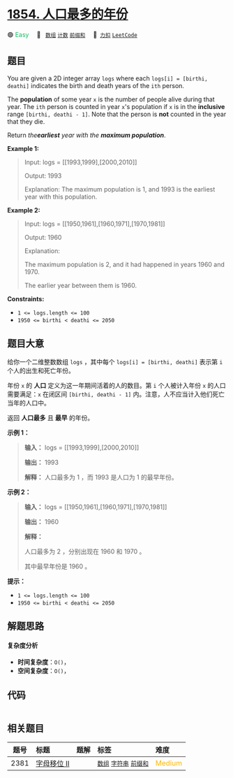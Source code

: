 # [1854. 人口最多的年份](https://2xiao.github.io/leetcode-js/problem/1854.html)

🟢 <font color=#15bd66>Easy</font>&emsp; 🔖&ensp; [`数组`](/tag/array.md) [`计数`](/tag/counting.md) [`前缀和`](/tag/prefix-sum.md)&emsp; 🔗&ensp;[`力扣`](https://leetcode.cn/problems/maximum-population-year) [`LeetCode`](https://leetcode.com/problems/maximum-population-year)

## 题目

You are given a 2D integer array `logs` where each `logs[i] = [birthi,
deathi]` indicates the birth and death years of the `ith` person.

The **population** of some year `x` is the number of people alive during that
year. The `ith` person is counted in year `x`'s population if `x` is in the
**inclusive** range `[birthi, deathi - 1]`. Note that the person is **not**
counted in the year that they die.

Return _the**earliest** year with the **maximum population**_.



**Example 1:**

> Input: logs = [[1993,1999],[2000,2010]]
> 
> Output: 1993
> 
> Explanation: The maximum population is 1, and 1993 is the earliest year with this population.

**Example 2:**

> Input: logs = [[1950,1961],[1960,1971],[1970,1981]]
> 
> Output: 1960
> 
> Explanation: 
> 
> The maximum population is 2, and it had happened in years 1960 and 1970.
> 
> The earlier year between them is 1960.



**Constraints:**

  * `1 <= logs.length <= 100`
  * `1950 <= birthi < deathi <= 2050`


## 题目大意

给你一个二维整数数组 `logs` ，其中每个 `logs[i] = [birthi, deathi]` 表示第 `i` 个人的出生和死亡年份。

年份 `x` 的 **人口** 定义为这一年期间活着的人的数目。第 `i` 个人被计入年份 `x` 的人口需要满足：`x` 在闭区间 `[birthi,
deathi - 1]` 内。注意，人不应当计入他们死亡当年的人口中。

返回 **人口最多** 且 **最早** 的年份。

**示例 1：**

> 
> 
> 
> 
> 
> **输入：** logs = [[1993,1999],[2000,2010]]
> 
> **输出：** 1993
> 
> **解释：** 人口最多为 1 ，而 1993 是人口为 1 的最早年份。
> 
> 

**示例 2：**

> 
> 
> 
> 
> 
> **输入：** logs = [[1950,1961],[1960,1971],[1970,1981]]
> 
> **输出：** 1960
> 
> **解释：** 
> 
> 人口最多为 2 ，分别出现在 1960 和 1970 。
> 
> 其中最早年份是 1960 。

**提示：**

  * `1 <= logs.length <= 100`
  * `1950 <= birthi < deathi <= 2050`


## 解题思路

#### 复杂度分析

- **时间复杂度**：`O()`，
- **空间复杂度**：`O()`，

## 代码

```javascript

```

## 相关题目

<!-- prettier-ignore -->
| 题号 | 标题 | 题解 | 标签 | 难度 |
| :------: | :------ | :------: | :------ | :------ |
| 2381 | [字母移位 II](https://leetcode.com/problems/shifting-letters-ii) |  |  [`数组`](/tag/array.md) [`字符串`](/tag/string.md) [`前缀和`](/tag/prefix-sum.md) | <font color=#ffb800>Medium</font> |